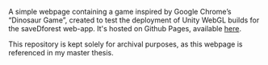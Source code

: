 A simple webpage containing a game inspired by Google Chrome’s “Dinosaur Game”, created to test the deployment of Unity WebGL builds for the saveDforest web-app. 
It's hosted on Github Pages, available [here](https://ricardosantosfc.github.io/Game_Test_Browser/).

This repository is kept solely for archival purposes, as this webpage is referenced in my master thesis.
